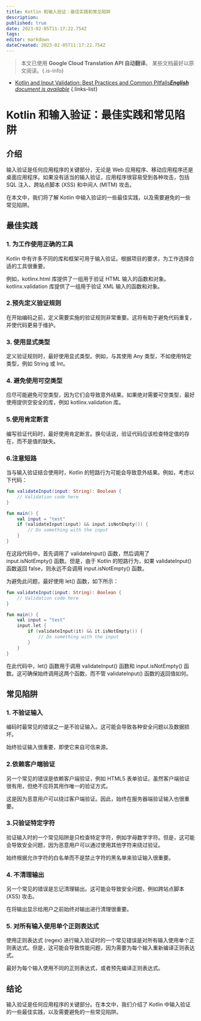 ```yaml
---
title: Kotlin 和输入验证：最佳实践和常见陷阱
description: 
published: true
date: 2023-02-05T11:17:22.754Z
tags: 
editor: markdown
dateCreated: 2023-02-05T11:17:22.754Z
---
```


> 本文已使用 **Google Cloud Translation API 自动翻译**。
某些文档最好以原文阅读。{.is-info}



- [Kotlin and Input Validation: Best Practices and Common Pitfalls***English** document is available*](/en/Knowledge-base/Kotlin/kotlin-and-input-validation-best-practices-and-common-pitfalls)
{.links-list}


# Kotlin 和输入验证：最佳实践和常见陷阱

## 介绍

输入验证是任何应用程序的关键部分，无论是 Web 应用程序、移动应用程序还是桌面应用程序。如果没有适当的输入验证，应用程序很容易受到各种攻击，包括 SQL 注入、跨站点脚本 (XSS) 和中间人 (MITM) 攻击。

在本文中，我们将了解 Kotlin 中输入验证的一些最佳实践，以及需要避免的一些常见陷阱。

## 最佳实践

### 1. 为工作使用正确的工具

Kotlin 中有许多不同的库和框架可用于输入验证。根据项目的要求，为工作选择合适的工具很重要。

例如，kotlinx.html 库提供了一组用于验证 HTML 输入的函数和对象。 kotlinx.validation 库提供了一组用于验证 XML 输入的函数和对象。

### 2.预先定义验证规则

在开始编码之前，定义需要实施的验证规则非常重要。这将有助于避免代码重复，并使代码更易于维护。

### 3. 使用显式类型

定义验证规则时，最好使用显式类型。例如，与其使用 Any 类型，不如使用特定类型，例如 String 或 Int。

### 4. 避免使用可空类型

应尽可能避免可空类型，因为它们会导致意外结果。如果绝对需要可空类型，最好使用提供空安全的库，例如 kotlinx.validation 库。

### 5.使用肯定断言

编写验证代码时，最好使用肯定断言。换句话说，验证代码应该检查特定值的存在，而不是值的缺失。

### 6.注意短路

当与输入验证结合使用时，Kotlin 的短路行为可能会导致意外结果。例如，考虑以下代码：

```kotlin
fun validateInput(input: String): Boolean {
    // Validation code here
}

fun main() {
    val input = "test"
    if (validateInput(input) && input.isNotEmpty()) {
        // Do something with the input
    }
}
```

在这段代码中，首先调用了 validateInput() 函数，然后调用了 input.isNotEmpty() 函数。但是，由于 Kotlin 的短路行为，如果 validateInput() 函数返回 false，则永远不会调用 input.isNotEmpty() 函数。

为避免此问题，最好使用 let() 函数，如下所示：

```kotlin
fun validateInput(input: String): Boolean {
    // Validation code here
}

fun main() {
    val input = "test"
    input.let {
        if (validateInput(it) && it.isNotEmpty()) {
            // Do something with the input
        }
    }
}
```

在此代码中，let() 函数用于调用 validateInput() 函数和 input.isNotEmpty() 函数。这可确保始终调用这两个函数，而不管 validateInput() 函数的返回值如何。

## 常见陷阱

### 1. 不验证输入

编码时最常见的错误之一是不验证输入。这可能会导致各种安全问题以及数据损坏。

始终验证输入很重要，即使它来自可信来源。

### 2.依赖客户端验证

另一个常见的错误是依赖客户端验证，例如 HTML5 表单验证。虽然客户端验证很有用，但绝不应将其用作唯一的验证方式。

这是因为恶意用户可以绕过客户端验证。因此，始终在服务器端验证输入也很重要。

### 3.只验证特定字符

验证输入时的一个常见陷阱是只检查特定字符，例如字母数字字符。但是，这可能会导致安全问题，因为恶意用户可以通过使用其他字符来绕过验证。

始终根据允许字符的白名单而不是禁止字符的黑名单来验证输入很重要。

### 4. 不清理输出

另一个常见的错误是忘记清理输出。这可能会导致安全问题，例如跨站点脚本 (XSS) 攻击。

在将输出显示给用户之前始终对输出进行清理很重要。

### 5. 对所有输入使用单个正则表达式

使用正则表达式 (regex) 进行输入验证时的一个常见错误是对所有输入使用单个正则表达式。但是，这可能会导致性能问题，因为需要为每个输入重新编译正则表达式。

最好为每个输入使用不同的正则表达式，或者预先编译正则表达式。

## 结论

输入验证是任何应用程序的关键部分。在本文中，我们介绍了 Kotlin 中输入验证的一些最佳实践，以及需要避免的一些常见陷阱。